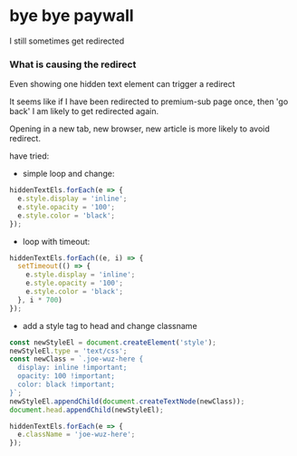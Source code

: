 # bye bye paywall

I still sometimes get redirected

### What is causing the redirect

Even showing one hidden text element can trigger a redirect

It seems like if I have been redirected to premium-sub page once, then 'go back' I am likely to get redirected again.

Opening in a new tab, new browser, new article is more likely to avoid redirect.

have tried:
- simple loop and change:
```js
hiddenTextEls.forEach(e => {
  e.style.display = 'inline';
  e.style.opacity = '100';
  e.style.color = 'black';
});
```
- loop with timeout:
```js
hiddenTextEls.forEach((e, i) => {
  setTimeout(() => {
    e.style.display = 'inline';
    e.style.opacity = '100';
    e.style.color = 'black';
  }, i * 700)
});
```
- add a style tag to head and change classname
```js
const newStyleEl = document.createElement('style');
newStyleEl.type = 'text/css';
const newClass = `.joe-wuz-here {
  display: inline !important;
  opacity: 100 !important;
  color: black !important;
}`;
newStyleEl.appendChild(document.createTextNode(newClass));
document.head.appendChild(newStyleEl);

hiddenTextEls.forEach(e => {
  e.className = 'joe-wuz-here';
});
```